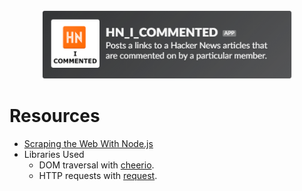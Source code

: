 
<div style="margin:0 auto; width:400px;">
    <img src="APP_FLAVOR.png" />
</div>

# Resources
+ [Scraping the Web With Node.js](https://scotch.io/tutorials/scraping-the-web-with-node-js)
+ Libraries Used 
    + DOM traversal with [cheerio](https://github.com/cheeriojs/cheerio).
    + HTTP requests with [request](https://github.com/request/request).
